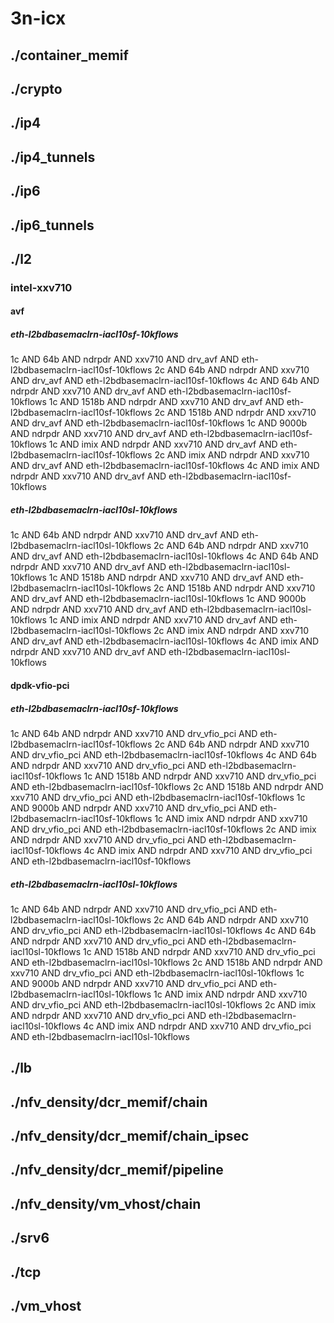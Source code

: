 # 3n-icx
## ./container_memif
## ./crypto
## ./ip4
## ./ip4_tunnels
## ./ip6
## ./ip6_tunnels
## ./l2
### intel-xxv710
#### avf
##### eth-l2bdbasemaclrn-iacl10sf-10kflows
1c AND 64b AND ndrpdr AND xxv710 AND drv_avf AND eth-l2bdbasemaclrn-iacl10sf-10kflows
2c AND 64b AND ndrpdr AND xxv710 AND drv_avf AND eth-l2bdbasemaclrn-iacl10sf-10kflows
4c AND 64b AND ndrpdr AND xxv710 AND drv_avf AND eth-l2bdbasemaclrn-iacl10sf-10kflows
1c AND 1518b AND ndrpdr AND xxv710 AND drv_avf AND eth-l2bdbasemaclrn-iacl10sf-10kflows
2c AND 1518b AND ndrpdr AND xxv710 AND drv_avf AND eth-l2bdbasemaclrn-iacl10sf-10kflows
1c AND 9000b AND ndrpdr AND xxv710 AND drv_avf AND eth-l2bdbasemaclrn-iacl10sf-10kflows
1c AND imix AND ndrpdr AND xxv710 AND drv_avf AND eth-l2bdbasemaclrn-iacl10sf-10kflows
2c AND imix AND ndrpdr AND xxv710 AND drv_avf AND eth-l2bdbasemaclrn-iacl10sf-10kflows
4c AND imix AND ndrpdr AND xxv710 AND drv_avf AND eth-l2bdbasemaclrn-iacl10sf-10kflows
##### eth-l2bdbasemaclrn-iacl10sl-10kflows
1c AND 64b AND ndrpdr AND xxv710 AND drv_avf AND eth-l2bdbasemaclrn-iacl10sl-10kflows
2c AND 64b AND ndrpdr AND xxv710 AND drv_avf AND eth-l2bdbasemaclrn-iacl10sl-10kflows
4c AND 64b AND ndrpdr AND xxv710 AND drv_avf AND eth-l2bdbasemaclrn-iacl10sl-10kflows
1c AND 1518b AND ndrpdr AND xxv710 AND drv_avf AND eth-l2bdbasemaclrn-iacl10sl-10kflows
2c AND 1518b AND ndrpdr AND xxv710 AND drv_avf AND eth-l2bdbasemaclrn-iacl10sl-10kflows
1c AND 9000b AND ndrpdr AND xxv710 AND drv_avf AND eth-l2bdbasemaclrn-iacl10sl-10kflows
1c AND imix AND ndrpdr AND xxv710 AND drv_avf AND eth-l2bdbasemaclrn-iacl10sl-10kflows
2c AND imix AND ndrpdr AND xxv710 AND drv_avf AND eth-l2bdbasemaclrn-iacl10sl-10kflows
4c AND imix AND ndrpdr AND xxv710 AND drv_avf AND eth-l2bdbasemaclrn-iacl10sl-10kflows
#### dpdk-vfio-pci
##### eth-l2bdbasemaclrn-iacl10sf-10kflows
1c AND 64b AND ndrpdr AND xxv710 AND drv_vfio_pci AND eth-l2bdbasemaclrn-iacl10sf-10kflows
2c AND 64b AND ndrpdr AND xxv710 AND drv_vfio_pci AND eth-l2bdbasemaclrn-iacl10sf-10kflows
4c AND 64b AND ndrpdr AND xxv710 AND drv_vfio_pci AND eth-l2bdbasemaclrn-iacl10sf-10kflows
1c AND 1518b AND ndrpdr AND xxv710 AND drv_vfio_pci AND eth-l2bdbasemaclrn-iacl10sf-10kflows
2c AND 1518b AND ndrpdr AND xxv710 AND drv_vfio_pci AND eth-l2bdbasemaclrn-iacl10sf-10kflows
1c AND 9000b AND ndrpdr AND xxv710 AND drv_vfio_pci AND eth-l2bdbasemaclrn-iacl10sf-10kflows
1c AND imix AND ndrpdr AND xxv710 AND drv_vfio_pci AND eth-l2bdbasemaclrn-iacl10sf-10kflows
2c AND imix AND ndrpdr AND xxv710 AND drv_vfio_pci AND eth-l2bdbasemaclrn-iacl10sf-10kflows
4c AND imix AND ndrpdr AND xxv710 AND drv_vfio_pci AND eth-l2bdbasemaclrn-iacl10sf-10kflows
##### eth-l2bdbasemaclrn-iacl10sl-10kflows
1c AND 64b AND ndrpdr AND xxv710 AND drv_vfio_pci AND eth-l2bdbasemaclrn-iacl10sl-10kflows
2c AND 64b AND ndrpdr AND xxv710 AND drv_vfio_pci AND eth-l2bdbasemaclrn-iacl10sl-10kflows
4c AND 64b AND ndrpdr AND xxv710 AND drv_vfio_pci AND eth-l2bdbasemaclrn-iacl10sl-10kflows
1c AND 1518b AND ndrpdr AND xxv710 AND drv_vfio_pci AND eth-l2bdbasemaclrn-iacl10sl-10kflows
2c AND 1518b AND ndrpdr AND xxv710 AND drv_vfio_pci AND eth-l2bdbasemaclrn-iacl10sl-10kflows
1c AND 9000b AND ndrpdr AND xxv710 AND drv_vfio_pci AND eth-l2bdbasemaclrn-iacl10sl-10kflows
1c AND imix AND ndrpdr AND xxv710 AND drv_vfio_pci AND eth-l2bdbasemaclrn-iacl10sl-10kflows
2c AND imix AND ndrpdr AND xxv710 AND drv_vfio_pci AND eth-l2bdbasemaclrn-iacl10sl-10kflows
4c AND imix AND ndrpdr AND xxv710 AND drv_vfio_pci AND eth-l2bdbasemaclrn-iacl10sl-10kflows
## ./lb
## ./nfv_density/dcr_memif/chain
## ./nfv_density/dcr_memif/chain_ipsec
## ./nfv_density/dcr_memif/pipeline
## ./nfv_density/vm_vhost/chain
## ./srv6
## ./tcp
## ./vm_vhost
